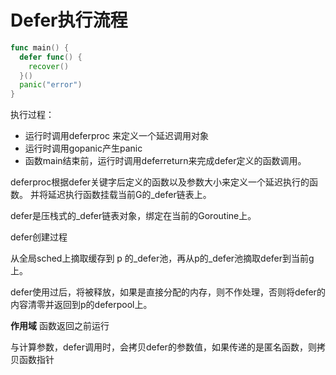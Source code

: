 # Defer执行流程

```go
func main() {
  defer func() {
    recover()
  }()
  panic("error")
}
```
执行过程：
- 运行时调用deferproc 来定义一个延迟调用对象
- 运行时调用gopanic产生panic
- 函数main结束前，运行时调用deferreturn来完成defer定义的函数调用。

deferproc根据defer关键字后定义的函数以及参数大小来定义一个延迟执行的函数。
并将延迟执行函数挂载当前G的_defer链表上。

defer是压栈式的_defer链表对象，绑定在当前的Goroutine上。

defer创建过程

从全局sched上摘取缓存到 p 的_defer池，再从p的_defer池摘取defer到当前g上。

defer使用过后，将被释放，如果是直接分配的内存，则不作处理，否则将defer的内容清零并返回到p的deferpool上。

**作用域**
函数返回之前运行

与计算参数，defer调用时，会拷贝defer的参数值，如果传递的是匿名函数，则拷贝函数指针
